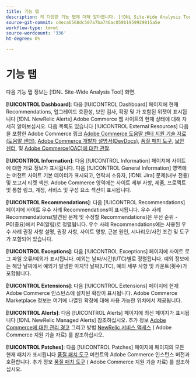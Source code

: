 ```yaml
---
title: 기능 탭
description: 의 다양한 기능 탭에 대해 알아봅니다. [!DNL Site-Wide Analysis Tool]
source-git-commit: c4eca6568dc507a7ba746ac059b1959929815a5e
workflow-type: tm+mt
source-wordcount: '336'
ht-degree: 0%

---
```


# 기능 탭

다음 기능 탭 정보는 [!DNL Site-Wide Analysis Tool] 화면.

**[!UICONTROL Dashboard]**: 다음 [!UICONTROL Dashboard] 페이지에 현재 Recommendations, 업그레이드 호환성, 보안 검사, 확장 및 가 포함된 위젯이 표시됩니다 [!DNL NewRelic Alerts] Adobe Commerce 웹 사이트의 현재 상태에 대해 자세히 알아보십시오. 다음 목록도 있습니다 [!UICONTROL External Resources] 다음을 포함한 Adobe Commerce 링크 [Adobe Commerce 도움말 센터 지원 기술 자료(도움말 센터)](https://support.magento.com/), [Adobe Commerce 개발자 설명서(DevDocs)](https://devdocs.magento.com/), [품질 패치 도구](https://devdocs.magento.com/quality-patches/tool.html#patch-grid), [보안 센터](https://magento.com/security), 및 [Adobe Commerce(OAC)에 대한 관찰](https://support.magento.com/hc/en-us/articles/4402379845901-Use-Observation-for-Adobe-Commerce).

**[!UICONTROL Information]**: 다음 [!UICONTROL Information] 페이지에 사이트에 대한 개요 정보가 표시됩니다.
다음 [!UICONTROL General Information] 영역에는 머천트 사이트 기본 데이터가 표시되고, 연락처 소유자, [!DNL Jira] 문제(내부 전용) 및 보고서 티켓 섹션.
Adobe Commerce 영역에는 사이트 세부 사항, 제품, 프로젝트 및 통합 링크, 계정, 서비스 및 구성 요소 섹션이 표시됩니다.

**[!UICONTROL Recommendations]**: 다음 [!UICONTROL Recommendations] 페이지에 사이트 우수 사례 Recommendations이 표시됩니다. 우수 사례 Recommendations(발견된 문제 및 수정할 Recommendations)은 우선 순위 - P0(중요)에서 P4(알림)로 정렬됩니다.
우수 사례 Recommendations에는 사용된 우수 사례 권장 사항 설명, 권장 사항, 사이트 영향, 근본 원인, 시나리오/사전 조건 및 도구가 포함되어 있습니다.

**[!UICONTROL Exceptions]**: 다음 [!UICONTROL Exceptions] 페이지에 사이트 로그 파일 오류/예외가 표시됩니다. 예외는 날짜/시간(UTC)별로 정렬됩니다.
예외 정보에는 해당 날짜에서 예외가 발생한 마지막 날짜(UTC), 예외 세부 사항 및 카운트(횟수)가 포함됩니다.

**[!UICONTROL Extensions]**: 다음 [!UICONTROL Extensions] 페이지에 현재 Adobe Commerce 인스턴스에 설치된 확장이 표시됩니다. Adobe Commerce Marketplace 정보는 여기에 나열된 확장에 대해 사용 가능한 위치에서 제공됩니다.

**[!UICONTROL Alerts]**: 다음 [!UICONTROL Alerts] 페이지에 최신 페이지가 표시됩니다 [!DNL NewRelic Managed Alerts] 참조하십시오. 추가 정보 [Adobe Commerce에 대한 관리 경고](https://support.magento.com/hc/en-us/articles/360045806832) 그리고 방법 [NewRelic 서비스 액세스](https://support.magento.com/hc/en-us/articles/360039127712) ( Adobe Commerce 지원 기술 자료) 를 참조하십시오.

**[!UICONTROL Patches]**: 다음 [!UICONTROL Patches] 페이지에 페이지의 모든 현재 패치가 표시됩니다 [품질 패치 도구](https://devdocs.magento.com/quality-patches/tool.html#patch-grid) 머천트의 Adobe Commerce 인스턴스 버전과 호환합니다. 추가 정보 [품질 패치 도구](https://support.magento.com/hc/en-us/articles/360047139492) ( Adobe Commerce 지원 기술 자료) 를 참조하십시오.

